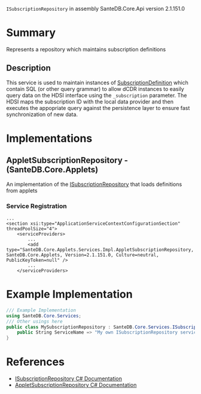 `ISubscriptionRepository` in assembly SanteDB.Core.Api version 2.1.151.0

# Summary
Represents a repository which maintains subscription definitions

## Description
This service is used to maintain instances of [SubscriptionDefinition](http://santesuite.org/assets/doc/net/html/T_SanteDB_Core_Model_Subscription_SubscriptionDefinition.htm) which 
            contain SQL (or other query grammar) to allow dCDR instances to easily query data on the HDSI interface
            using the ```_subscription``` parameter. The HDSI maps the subscription ID with the local data provider
            and then executes the appopriate query against the persistence layer to ensure fast synchronization of
            new data.

# Implementations


## AppletSubscriptionRepository - (SanteDB.Core.Applets)
An implementation of the [ISubscriptionRepository](http://santesuite.org/assets/doc/net/html/T_SanteDB_Core_Services_ISubscriptionRepository.htm) that loads definitions from applets

### Service Registration
```markup
...
<section xsi:type="ApplicationServiceContextConfigurationSection" threadPoolSize="4">
	<serviceProviders>
		...
		<add type="SanteDB.Core.Applets.Services.Impl.AppletSubscriptionRepository, SanteDB.Core.Applets, Version=2.1.151.0, Culture=neutral, PublicKeyToken=null" />
		...
	</serviceProviders>
```
# Example Implementation
```csharp
/// Example Implementation
using SanteDB.Core.Services;
/// Other usings here
public class MySubscriptionRepository : SanteDB.Core.Services.ISubscriptionRepository { 
	public String ServiceName => "My own ISubscriptionRepository service";
}
```

# References

* [ISubscriptionRepository C# Documentation](http://santesuite.org/assets/doc/net/html/T_SanteDB_Core_Services_ISubscriptionRepository.htm)
* [AppletSubscriptionRepository C# Documentation](http://santesuite.org/assets/doc/net/html/T_SanteDB_Core_Applets_Services_Impl_AppletSubscriptionRepository.htm)

